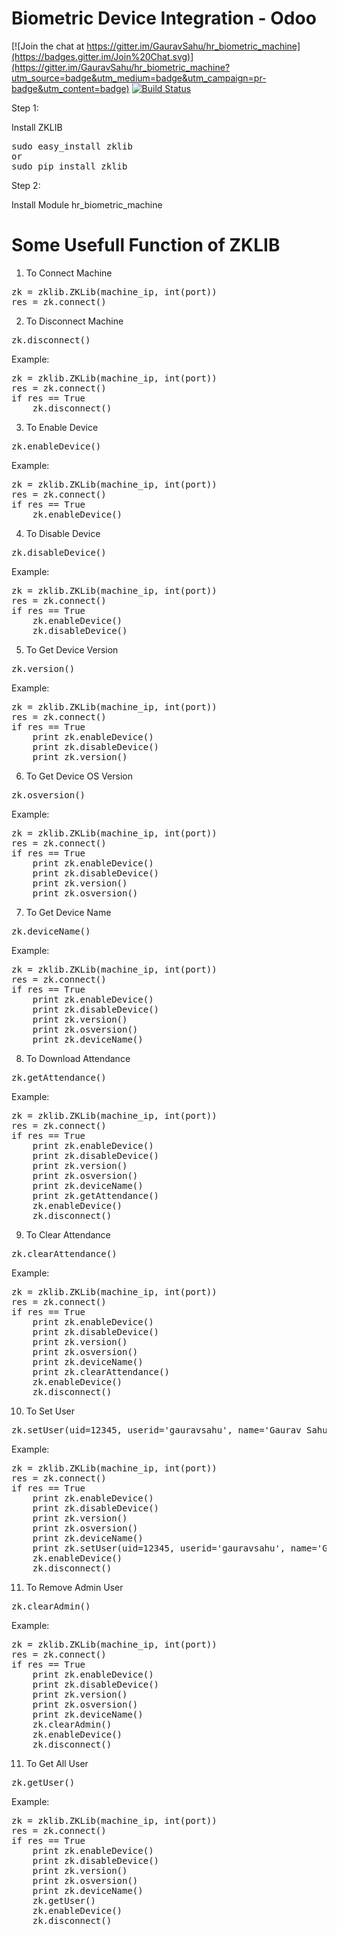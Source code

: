 # Biometric Device Integration - Odoo

[![Join the chat at https://gitter.im/GauravSahu/hr_biometric_machine](https://badges.gitter.im/Join%20Chat.svg)](https://gitter.im/GauravSahu/hr_biometric_machine?utm_source=badge&utm_medium=badge&utm_campaign=pr-badge&utm_content=badge)
[![Build Status](https://travis-ci.org/rcastro-tyc/hr_biometric_machine.svg?branch=master)](https://travis-ci.org/rcastro-tyc/hr_biometric_machine)

Step 1:

Install ZKLIB
<pre>
sudo easy_install zklib 
or
sudo pip install zklib
</pre>
Step 2:

Install Module hr_biometric_machine


# Some Usefull Function of ZKLIB

1. To Connect Machine 
<pre>
zk = zklib.ZKLib(machine_ip, int(port))
res = zk.connect()
</pre>
2. To Disconnect Machine
<pre>
zk.disconnect()
</pre>
Example:
<pre>
zk = zklib.ZKLib(machine_ip, int(port))
res = zk.connect()
if res == True
	zk.disconnect()
</pre>
3. To Enable  Device
<pre>
zk.enableDevice()
</pre>
Example:
<pre>
zk = zklib.ZKLib(machine_ip, int(port))
res = zk.connect()
if res == True
	zk.enableDevice()
</pre>
4. To Disable  Device
<pre>
zk.disableDevice()
</pre>
Example:
<pre>
zk = zklib.ZKLib(machine_ip, int(port))
res = zk.connect()
if res == True
	zk.enableDevice()
	zk.disableDevice()
</pre>

5. To Get Device Version
<pre>
zk.version()
</pre>
Example:
<pre>
zk = zklib.ZKLib(machine_ip, int(port))
res = zk.connect()
if res == True
	print zk.enableDevice()
	print zk.disableDevice()
	print zk.version()
</pre>

6. To Get Device OS Version
<pre>
zk.osversion()
</pre>
Example:
<pre>
zk = zklib.ZKLib(machine_ip, int(port))
res = zk.connect()
if res == True
	print zk.enableDevice()
	print zk.disableDevice()
	print zk.version()
	print zk.osversion()
</pre>

7. To Get Device Name
<pre>
zk.deviceName()
</pre>
Example:
<pre>
zk = zklib.ZKLib(machine_ip, int(port))
res = zk.connect()
if res == True
	print zk.enableDevice()
	print zk.disableDevice()
	print zk.version()
	print zk.osversion()
	print zk.deviceName()
</pre>

8. To Download Attendance
<pre>
zk.getAttendance()
</pre>
Example:
<pre>
zk = zklib.ZKLib(machine_ip, int(port))
res = zk.connect()
if res == True
	print zk.enableDevice()
	print zk.disableDevice()
	print zk.version()
	print zk.osversion()
	print zk.deviceName()
	print zk.getAttendance()
	zk.enableDevice()
	zk.disconnect()
</pre>

9. To Clear Attendance
<pre>
zk.clearAttendance()
</pre>
Example:
<pre>
zk = zklib.ZKLib(machine_ip, int(port))
res = zk.connect()
if res == True
	print zk.enableDevice()
	print zk.disableDevice()
	print zk.version()
	print zk.osversion()
	print zk.deviceName()
	print zk.clearAttendance()
	zk.enableDevice()
	zk.disconnect()
</pre>

10. To Set User
<pre>
zk.setUser(uid=12345, userid='gauravsahu', name='Gaurav Sahu', password='123456', role=zkconst.LEVEL_ADMIN)
</pre>
Example:
<pre>
zk = zklib.ZKLib(machine_ip, int(port))
res = zk.connect()
if res == True
	print zk.enableDevice()
	print zk.disableDevice()
	print zk.version()
	print zk.osversion()
	print zk.deviceName()
	print zk.setUser(uid=12345, userid='gauravsahu', name='Gaurav Sahu', password='123456', role=zkconst.LEVEL_ADMIN)
	zk.enableDevice()
	zk.disconnect()
</pre>

11. To Remove Admin User
<pre>
zk.clearAdmin()
</pre>
Example:
<pre>
zk = zklib.ZKLib(machine_ip, int(port))
res = zk.connect()
if res == True
	print zk.enableDevice()
	print zk.disableDevice()
	print zk.version()
	print zk.osversion()
	print zk.deviceName()
	zk.clearAdmin()
	zk.enableDevice()
	zk.disconnect()
</pre>

11. To Get All User
<pre>
zk.getUser()
</pre>
Example:
<pre>
zk = zklib.ZKLib(machine_ip, int(port))
res = zk.connect()
if res == True
	print zk.enableDevice()
	print zk.disableDevice()
	print zk.version()
	print zk.osversion()
	print zk.deviceName()
	zk.getUser()
	zk.enableDevice()
	zk.disconnect()
</pre>


